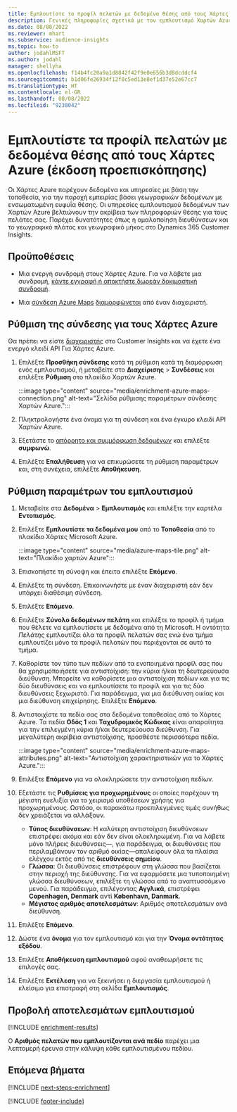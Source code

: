 ```yaml
---
title: Εμπλουτίστε τα προφίλ πελατών με δεδομένα θέσης από τους Χάρτες Azure (έκδοση προεπισκόπησης)
description: Γενικές πληροφορίες σχετικά με τον εμπλουτισμό Χαρτών Azure πρώτα.
ms.date: 08/08/2022
ms.reviewer: mhart
ms.subservice: audience-insights
ms.topic: how-to
author: jodahlMSFT
ms.author: jodahl
manager: shellyha
ms.openlocfilehash: f14b4fc20a9a1d8842f42f9e0e656b3d8dcddcf4
ms.sourcegitcommit: b1d06fe26934f12f0c5ed13e8ef1d37e52e67cc7
ms.translationtype: HT
ms.contentlocale: el-GR
ms.lasthandoff: 08/08/2022
ms.locfileid: "9238042"
---
```

# <a name="enrich-customer-profiles-with-location-data-from-azure-maps-preview"></a>Εμπλουτίστε τα προφίλ πελατών με δεδομένα θέσης από τους Χάρτες Azure (έκδοση προεπισκόπησης)

Οι Χάρτες Azure παρέχουν δεδομένα και υπηρεσίες με βάση την τοποθεσία, για την παροχή εμπειρίας βάσει γεωγραφικών δεδομένων με ενσωματωμένη ευφυΐα θέσης. Οι υπηρεσίες εμπλουτισμού δεδομένων των Χαρτών Azure βελτιώνουν την ακρίβεια των πληροφοριών θέσης για τους πελάτες σας. Παρέχει δυνατότητες όπως η ομαλοποίηση διευθύνσεων και το γεωγραφικό πλάτος και γεωγραφικό μήκος στο Dynamics 365 Customer Insights.

## <a name="prerequisites"></a>Προϋποθέσεις

- Μια ενεργή συνδρομή στους Χάρτες Azure. Για να λάβετε μια συνδρομή, [κάντε εγγραφή ή αποκτήστε δωρεάν δοκιμαστική συνδρομή](https://azure.microsoft.com/services/azure-maps/).

- Μια [σύνδεση Azure Maps](connections.md) [διαμορφώνεται](#configure-the-connection-for-azure-maps) από έναν διαχειριστή.

## <a name="configure-the-connection-for-azure-maps"></a>Ρύθμιση της σύνδεσης για τους Χάρτες Azure

Θα πρέπει να είστε [διαχειριστής](permissions.md#admin) στο Customer Insights και να έχετε ένα ενεργό κλειδί API Για Χάρτες Azure.

1. Επιλέξτε **Προσθήκη σύνδεσης** κατά τη ρύθμιση κατά τη διαμόρφωση ενός εμπλουτισμού, ή μεταβείτε στο **Διαχείρισης** > **Συνδέσεις** και επιλέξτε **Ρύθμιση** στο πλακίδιο Χαρτών Azure.

   :::image type="content" source="media/enrichment-azure-maps-connection.png" alt-text="Σελίδα ρύθμισης παραμέτρων σύνδεσης Χαρτών Azure.":::

1. Πληκτρολογήστε ένα όνομα για τη σύνδεση και ένα έγκυρο κλειδί API Χαρτών Azure.

1. Εξετάστε το [απόρρητο και συμμόρφωση δεδομένων](connections.md#data-privacy-and-compliance) και επιλέξτε **συμφωνώ**.

1. Επιλέξτε **Επαλήθευση** για να επικυρώσετε τη ρύθμιση παραμέτρων και, στη συνέχεια, επιλέξτε **Αποθήκευση**.

## <a name="configure-the-enrichment"></a>Ρύθμιση παραμέτρων του εμπλουτισμού

1. Μεταβείτε στα **Δεδομένα** > **Εμπλουτισμός** και επιλέξτε την καρτέλα **Εντοπισμός**.

1. Επιλέξτε **Εμπλουτίστε τα δεδομένα μου** από το **Τοποθεσία** από το πλακίδιο Χάρτες Microsoft Azure.

   :::image type="content" source="media/azure-maps-tile.png" alt-text="Πλακίδιο χαρτών Azure":::

1. Επισκοπήστε τη σύνοψη και έπειτα επιλέξτε **Επόμενο**.

1. Επιλέξτε τη σύνδεση. Επικοινωνήστε με έναν διαχειριστή εάν δεν υπάρχει διαθέσιμη σύνδεση.

1. Επιλέξτε **Επόμενο**.

1. Επιλέξτε **Σύνολο δεδομένων πελάτη** και επιλέξτε το προφίλ ή τμήμα που θέλετε να εμπλουτίσετε με δεδομένα από τη Microsoft. Η οντότητα *Πελάτης* εμπλουτίζει όλα τα προφίλ πελατών σας ενώ ένα τμήμα εμπλουτίζει μόνο τα προφίλ πελατών που περιέχονται σε αυτό το τμήμα.

1. Καθορίστε τον τύπο των πεδίων από τα ενοποιημένα προφίλ σας που θα χρησιμοποιήσετε για αντιστοίχιση: την κύρια ή/και τη δευτερεύουσα διεύθυνση. Μπορείτε να καθορίσετε μια αντιστοίχιση πεδίων και για τις δύο διευθύνσεις και να εμπλουτίσετε τα προφίλ και για τις δύο διευθύνσεις ξεχωριστά. Για παράδειγμα, για μια διεύθυνση οικίας και μια διεύθυνση επιχείρησης. Επιλέξτε **Επόμενο**.

1. Αντιστοιχίστε τα πεδία σας στα δεδομένα τοποθεσίας από το Χάρτες Azure. Τα πεδία **Οδός 1** και **Ταχυδρομικός Κώδικας** είναι απαραίτητα για την επιλεγμένη κύρια ή/και δευτερεύουσα διεύθυνση. Για μεγαλύτερη ακρίβεια αντιστοίχισης, προσθέστε περισσότερα πεδία.

   :::image type="content" source="media/enrichment-azure-maps-attributes.png" alt-text="Αντιστοίχιση χαρακτηριστικών για το Χάρτες Azure.":::

1. Επιλέξτε **Επόμενο** για να ολοκληρώσετε την αντιστοίχιση πεδίων.

1. Εξετάστε τις **Ρυθμίσεις για προχωρημένους** οι οποίες παρέχουν τη μέγιστη ευελιξία για το χειρισμό υποθέσεων χρήσης για προχωρημένους. Ωστόσο, οι παρακάτω προεπιλεγμένες τιμές συνήθως δεν χρειάζεται να αλλάξουν.

   - **Τύπος διευθύνσεων**: Η καλύτερη αντιστοίχιση διευθύνσεων επιστρέφει ακόμα και εάν δεν είναι ολοκληρωμένη. Για να λάβετε μόνο πλήρεις διευθύνσεις&mdash;, για παράδειγμα, οι διευθύνσεις που περιλαμβάνουν τον αριθμό οικίας&mdash;απαλείφουν όλα τα πλαίσια ελέγχου εκτός από τις **διευθύνσεις σημείου**.
   - **Γλώσσα**: Οι διευθύνσεις επιστρέφουν στη γλώσσα που βασίζεται στην περιοχή της διεύθυνσης. Για να εφαρμόσετε μια τυποποιημένη γλώσσα διευθύνσεων, επιλέξτε τη γλώσσα από το αναπτυσσόμενο μενού. Για παράδειγμα, επιλέγοντας **Αγγλικά**, επιστρέφει **Copenhagen, Denmark** αντί **København, Danmark**.
   - **Μέγιστος αριθμός αποτελεσμάτων**: Αριθμός αποτελεσμάτων ανά διεύθυνση.

1. Επιλέξτε **Επόμενο**.

1. Δώστε ένα **όνομα** για τον εμπλουτισμό και για την **Όνομα οντότητας εξόδου**.

1. Επιλέξτε **Αποθήκευση εμπλουτισμού** αφού αναθεωρήσετε τις επιλογές σας.

1. Επιλέξτε **Εκτέλεση** για να ξεκινήσει η διεργασία εμπλουτισμού ή κλείσιμο για επιστροφή στη σελίδα **Εμπλουτισμός**.

## <a name="view-enrichment-results"></a>Προβολή αποτελεσμάτων εμπλουτισμού

[!INCLUDE [enrichment-results](includes/enrichment-results.md)]

Ο **Αριθμός πελατών που εμπλουτίζονται ανά πεδίο** παρέχει μια λεπτομερή έρευνα στην κάλυψη κάθε εμπλουτισμένου πεδίου.

## <a name="next-steps"></a>Επόμενα βήματα

[!INCLUDE [next-steps-enrichment](includes/next-steps-enrichment.md)]

[!INCLUDE [footer-include](includes/footer-banner.md)]

